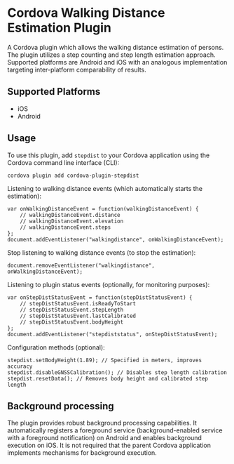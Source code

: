 # Cordova Walking Distance Estimation Plugin

A Cordova plugin which allows the walking distance estimation of persons. The plugin utilizes a step counting and step length estimation approach. Supported platforms are Android and iOS with an analogous implementation targeting inter-platform comparability of results.

## Supported Platforms

- iOS
- Android

## Usage

To use this plugin, add `stepdist` to your Cordova application using the Cordova command line interface (CLI):

    cordova plugin add cordova-plugin-stepdist

Listening to walking distance events (which automatically starts the estimation):

    var onWalkingDistanceEvent = function(walkingDistanceEvent) {
        // walkingDistanceEvent.distance
        // walkingDistanceEvent.elevation
        // walkingDistanceEvent.steps
    };
    document.addEventListener("walkingdistance", onWalkingDistanceEvent);

Stop listening to walking distance events (to stop the estimation):

    document.removeEventListener("walkingdistance", onWalkingDistanceEvent);

Listening to plugin status events (optionally, for monitoring purposes):

    var onStepDistStatusEvent = function(stepDistStatusEvent) {
        // stepDistStatusEvent.isReadyToStart
        // stepDistStatusEvent.stepLength
        // stepDistStatusEvent.lastCalibrated
        // stepDistStatusEvent.bodyHeight
    };
    document.addEventListener("stepdiststatus", onStepDistStatusEvent);

Configuration methods (optional):

    stepdist.setBodyHeight(1.89); // Specified in meters, improves accuracy
    stepdist.disableGNSSCalibration(); // Disables step length calibration
    stepdist.resetData(); // Removes body height and calibrated step length

## Background processing

The plugin provides robust background processing capabilities. It automatically registers a foreground service (background-enabled service with a foreground notification) on Android and enables background execution on iOS. It is not required that the parent Cordova application implements mechanisms for background execution.